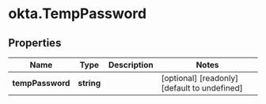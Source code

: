 # okta.TempPassword

## Properties

Name | Type | Description | Notes
------------ | ------------- | ------------- | -------------
**tempPassword** | **string** |  | [optional] [readonly] [default to undefined]

